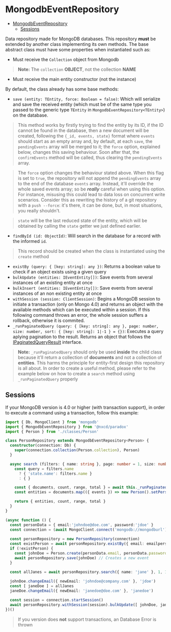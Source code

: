 # MongodbEventRepository

- [MongodbEventRepository](#mongodbeventrepository)
  - [Sessions](#sessions)

Data repository made for MongoDB databases. This repository **must** be extended by another class implementing its own methods. The base abstract class must have some properties when instantiated such as:

- Must receive the `Collection` object from Mongodb

> **Note:** The `collection` **OBJECT**, not the collection **NAME**

- Must receive the main entity constructor (not the instance)

By default, the class already has some base methods:

- `save (entity: TEntity, force: Boolean = false)`: Which will serialize and save the received entity (which must be of the same type you passed to the generic type `TEntity` in `MongodbEventRepository<TEntity>`) on the database.

> This method works by firstly trying to find the entity by its ID, if the ID cannot be found in the database, then a new document will be created, following the `{_id, events, state}` format where `events` should start as an empty array and, by default, at each `save`, the `pendingEvents` array will be merged to it; the `force` option, explained below, changes this saving behaviour. Soon after that, the `confirmEvents` method will be called, thus clearing the `pendingEvents` array.

> The `force` option changes the behaviour stated above. When this flag is set to `true`, the repository will not append the `pendingEvents` array to the end of the database `events` array. Instead, it'll override the whole saved events array; so be  **_really_** careful when using this option. For instance, misusing this could lead to data loss on concurrent write scenarios. Consider this as rewriting the history of a git repository with a `push --force`: it's there, it can be done, but, in most situations, you really shouldn't.

> `state` will be the last reduced state of the entity, which will be obtained by calling the `state` getter we just defined earlier.

- `findById (id: ObjectId)`: Will search in the database for a record with the informed `id`.

> This record should be created when the class is instantiated using the `create` method

- `existBy (query: { [key: string]: any })`: Returns a boolean value to check if an object exists using a given query
- `bulkUpdate (entities: IEventEntity[])`: Save events from several instances of an existing entity at once
- `bulkInsert (entities: IEventEntity[])`: Save events from several instances of an non existing entity at once
- `withSession (session: ClientSession)`: Begins a MongoDB session to initiate a transaction (only on Mongo 4.0) and returns an object with the available methods which can be executed within a session. If this following command throws an error, the whole session suffers a rollback, otherwise it is commited.
- `_runPaginatedQuery (query: { [key: string]: any }, page: number, size: number, sort: { [key: string]: 1|-1 } = {})`: Executes a query aplying pagination to the result. Returns an object that follows the [IPaginatedQueryResult](#ipaginatedqueryresult) interface.

> **Note:** `_runPaginatedQuery` should only be used **inside** the child class because it'll return a collection of **documents** and not a collection of **entities**. This harms the principle for entity-first design this repository is all about. In order to create a useful method, please refer to the example below on how to create a `search` method using `_runPaginatedQuery` properly

## Sessions

If your MongoDB version is 4.0 or higher (with transaction support), in order to execute a command using a transaction, follow this example:

```ts
import { Db, MongoClient } from 'mongodb'
import { MongodbEventRepository } from '@nxcd/paradox'
import { Person } from './classes/Person'

class PersonRepository extends MongodbEventRepository<Person> {
  constructor(connection: Db) {
    super(connection.collection(Person.collection), Person)
  }

  async search (filters: { name: string }, page: number = 1, size: number = 50) {
    const query = filters.name
      ? { 'state.name': filters.name }
      : { }

    const { documents, count, range, total } = await this._runPaginatedQuery(query, page, size)
    const entities = documents.map(({ events }) => new Person().setPersistedEvents(events))

    return { entities, count, range, total }
  }
}

(async function () {
  const personData = { email:'johndoe@doe.com', password:'jdoe' }
  const connection = (await MongoClient.connect('mongodb://mongodburl')).db('crowd')
  
  const personRepository = new PersonRepository(connection)
  const existPerson = await personRepository.existBy({ email: emailpersonData.email }) // Returns boolean
  if (!existPerson) {
    const johnDoe = Person.create(personData.email, personData.password)
    await personRepository.save(johnDoe) // Creates a new event 
  }
  
  const allJanes = await personRepository.search({ name: 'jane' }, 1, 10) // Returns an object following IPaginatedQueryResult interface

  johnDoe.changeEmail({ newEmail: 'johndoe@company.com' }, 'jdoe')
  const [ janeDoe ] = allJanes
  janeDoe.changeEmail({ newEmail: 'janedoe@doe.com' }, 'janedoe')

  const session = connection.startSession()
  await personRepository.withSession(session).bulkUpdate([ johnDoe, janeDoe ]) // Updates both entities using a transaction
})()
```

> If you version does **not** support transactions, an Database Error is thrown
